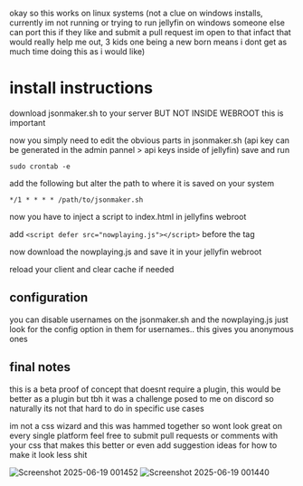 okay so this works on linux systems (not a clue on windows installs, currently im not running or trying to run jellyfin on windows someone else can port this if they like and submit a pull request im open to that infact that would really help me out, 3 kids one being a new born means i dont get as much time doing this as i would like) 

# install instructions

download jsonmaker.sh to your server BUT NOT INSIDE WEBROOT this is important

now you simply need to edit the obvious parts in jsonmaker.sh (api key can be generated in the admin pannel > api keys inside of jellyfin) save and run

`sudo crontab -e` 

add the following but alter the path to where it is saved on your system

`*/1 * * * * /path/to/jsonmaker.sh` 

now you have to inject a script to index.html in jellyfins webroot

add `<script defer src="nowplaying.js"></script>` before the </body> tag

now download the nowplaying.js and save it in your jellyfin webroot 

reload your client and clear cache if needed 

## configuration
you can disable usernames on the jsonmaker.sh and the nowplaying.js just look for the config option in them for usernames.. this gives you anonymous ones

## final notes
this is a beta proof of concept that doesnt require a plugin, this would be better as a plugin but tbh it was a challenge posed to me on discord so naturally its not that hard to do in specific use cases

im not a css wizard and this was hammed together so wont look great on every single platform feel free to submit pull requests or comments with your css that makes this better or even add suggestion ideas for how to make it look less shit 

![Screenshot 2025-06-19 001452](https://github.com/user-attachments/assets/9677d592-341d-45ef-bf4d-ccd63a37c1d5)
![Screenshot 2025-06-19 001440](https://github.com/user-attachments/assets/21fd8731-67d3-4ccc-aaec-0c89df9aa8c4)


